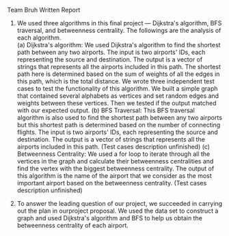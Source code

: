 Team Bruh Written Report

1.  We used three algorithms in this final project — Dijkstra's algorithm, BFS traversal, and betweenness centrality. The followings are the analysis of each algorithm.   
(a) Dijkstra's algorithm: We used Dijkstra's algorithm to find the shortest path between any two airports. The input is two airports' IDs, each representing the source and destination. The output is a vector of strings that  represents all the airports included in this path. The shortest path here is determined based on the sum of weights of all the edges in this path, which is the total distance. We wrote three independent test cases to test the functionality of this algorithm. We built a simple graph that contained several alphabets as vertices and set random edges and weights between these vertices. Then we tested if the output matched with our expected output. 
(b) BFS Traversal: This BFS traversal algorithm is also used to find the shortest path between any two airports but this shortest path is determined based on the number of connecting flights. The input is two airports' IDs, each representing the source and destination. The output is a vector of strings that  represents all the airports included in this path. (Test cases description unfinished) 
(c) Betweenness Centrality: We used a for loop to iterate through all the vertices in the graph and calculate their betweenness centralities and find the vertex with the biggest betweenness centrality. The output of this algorithm is the name of the airport that we consider as the most important airport based on the betweenness centrality. (Test cases description unfinished)

2.  To answer the leading question of our project, we succeeded in carrying out the plan in ourproject proposal. We used the data set to construct a graph and used Dijkstra's algorithm and BFS to help us obtain the betweenness centrality of each airport. 
